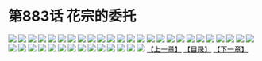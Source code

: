 # 第883话 花宗的委托
![](https://mhpic.xiaomingtaiji.net/comic/D/斗破苍穹/第883话F0_307629/1.jpg-zymk.middle.webp)
![](https://mhpic.xiaomingtaiji.net/comic/D/斗破苍穹/第883话F0_307629/2.jpg-zymk.middle.webp)
![](https://mhpic.xiaomingtaiji.net/comic/D/斗破苍穹/第883话F0_307629/3.jpg-zymk.middle.webp)
![](https://mhpic.xiaomingtaiji.net/comic/D/斗破苍穹/第883话F0_307629/4.jpg-zymk.middle.webp)
![](https://mhpic.xiaomingtaiji.net/comic/D/斗破苍穹/第883话F0_307629/5.jpg-zymk.middle.webp)
![](https://mhpic.xiaomingtaiji.net/comic/D/斗破苍穹/第883话F0_307629/6.jpg-zymk.middle.webp)
![](https://mhpic.xiaomingtaiji.net/comic/D/斗破苍穹/第883话F0_307629/7.jpg-zymk.middle.webp)
![](https://mhpic.xiaomingtaiji.net/comic/D/斗破苍穹/第883话F0_307629/8.jpg-zymk.middle.webp)
![](https://mhpic.xiaomingtaiji.net/comic/D/斗破苍穹/第883话F0_307629/9.jpg-zymk.middle.webp)
![](https://mhpic.xiaomingtaiji.net/comic/D/斗破苍穹/第883话F0_307629/10.jpg-zymk.middle.webp)
![](https://mhpic.xiaomingtaiji.net/comic/D/斗破苍穹/第883话F0_307629/11.jpg-zymk.middle.webp)
![](https://mhpic.xiaomingtaiji.net/comic/D/斗破苍穹/第883话F0_307629/12.jpg-zymk.middle.webp)
![](https://mhpic.xiaomingtaiji.net/comic/D/斗破苍穹/第883话F0_307629/13.jpg-zymk.middle.webp)
![](https://mhpic.xiaomingtaiji.net/comic/D/斗破苍穹/第883话F0_307629/14.jpg-zymk.middle.webp)
![](https://mhpic.xiaomingtaiji.net/comic/D/斗破苍穹/第883话F0_307629/15.jpg-zymk.middle.webp)
![](https://mhpic.xiaomingtaiji.net/comic/D/斗破苍穹/第883话F0_307629/16.jpg-zymk.middle.webp)
![](https://mhpic.xiaomingtaiji.net/comic/D/斗破苍穹/第883话F0_307629/17.jpg-zymk.middle.webp)
![](https://mhpic.xiaomingtaiji.net/comic/D/斗破苍穹/第883话F0_307629/18.jpg-zymk.middle.webp)
![](https://mhpic.xiaomingtaiji.net/comic/D/斗破苍穹/第883话F0_307629/19.jpg-zymk.middle.webp)
![](https://mhpic.xiaomingtaiji.net/comic/D/斗破苍穹/第883话F0_307629/20.jpg-zymk.middle.webp)
![](https://mhpic.xiaomingtaiji.net/comic/D/斗破苍穹/第883话F0_307629/21.jpg-zymk.middle.webp)
![](https://mhpic.xiaomingtaiji.net/comic/D/斗破苍穹/第883话F0_307629/22.jpg-zymk.middle.webp)
![](https://mhpic.xiaomingtaiji.net/comic/D/斗破苍穹/第883话F0_307629/23.jpg-zymk.middle.webp)
![](https://mhpic.xiaomingtaiji.net/comic/D/斗破苍穹/第883话F0_307629/24.jpg-zymk.middle.webp)
![](https://mhpic.xiaomingtaiji.net/comic/D/斗破苍穹/第883话F0_307629/25.jpg-zymk.middle.webp)
![](https://mhpic.xiaomingtaiji.net/comic/D/斗破苍穹/第883话F0_307629/26.jpg-zymk.middle.webp)
![](https://mhpic.xiaomingtaiji.net/comic/D/斗破苍穹/第883话F0_307629/27.jpg-zymk.middle.webp)
![](https://mhpic.xiaomingtaiji.net/comic/D/斗破苍穹/第883话F0_307629/28.jpg-zymk.middle.webp)
![](https://mhpic.xiaomingtaiji.net/comic/D/斗破苍穹/第883话F0_307629/29.jpg-zymk.middle.webp)
![](https://mhpic.xiaomingtaiji.net/comic/D/斗破苍穹/第883话F0_307629/30.jpg-zymk.middle.webp)
![](https://mhpic.xiaomingtaiji.net/comic/D/斗破苍穹/第883话F0_307629/31.jpg-zymk.middle.webp)
![](https://mhpic.xiaomingtaiji.net/comic/D/斗破苍穹/第883话F0_307629/32.jpg-zymk.middle.webp)
![](https://mhpic.xiaomingtaiji.net/comic/D/斗破苍穹/第883话F0_307629/33.jpg-zymk.middle.webp)
![](https://mhpic.xiaomingtaiji.net/comic/D/斗破苍穹/第883话F0_307629/34.jpg-zymk.middle.webp)
![](https://mhpic.xiaomingtaiji.net/comic/D/斗破苍穹/第883话F0_307629/35.jpg-zymk.middle.webp)
![](https://mhpic.xiaomingtaiji.net/comic/D/斗破苍穹/第883话F0_307629/36.jpg-zymk.middle.webp)
![](https://mhpic.xiaomingtaiji.net/comic/D/斗破苍穹/第883话F0_307629/37.jpg-zymk.middle.webp)
![](https://mhpic.xiaomingtaiji.net/comic/D/斗破苍穹/第883话F0_307629/38.jpg-zymk.middle.webp)
![](https://mhpic.xiaomingtaiji.net/comic/D/斗破苍穹/第883话F0_307629/39.jpg-zymk.middle.webp)
[【上一章】](./886.md)
[【目录】](./READMD.md)
[【下一章】](./888.md)
